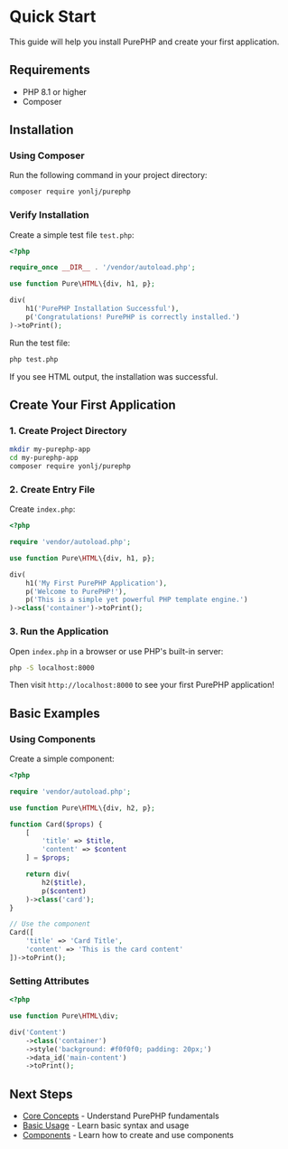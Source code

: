 # Quick Start

This guide will help you install PurePHP and create your first application.

## Requirements

- PHP 8.1 or higher
- Composer

## Installation

### Using Composer

Run the following command in your project directory:

```bash
composer require yonlj/purephp
```

### Verify Installation

Create a simple test file `test.php`:

```php
<?php

require_once __DIR__ . '/vendor/autoload.php';

use function Pure\HTML\{div, h1, p};

div(
    h1('PurePHP Installation Successful'),
    p('Congratulations! PurePHP is correctly installed.')
)->toPrint();
```

Run the test file:

```bash
php test.php
```

If you see HTML output, the installation was successful.

## Create Your First Application

### 1. Create Project Directory

```bash
mkdir my-purephp-app
cd my-purephp-app
composer require yonlj/purephp
```

### 2. Create Entry File

Create `index.php`:

```php
<?php

require 'vendor/autoload.php';

use function Pure\HTML\{div, h1, p};

div(
    h1('My First PurePHP Application'),
    p('Welcome to PurePHP!'),
    p('This is a simple yet powerful PHP template engine.')
)->class('container')->toPrint();
```

### 3. Run the Application

Open `index.php` in a browser or use PHP's built-in server:

```bash
php -S localhost:8000
```

Then visit `http://localhost:8000` to see your first PurePHP application!

## Basic Examples

### Using Components

Create a simple component:

```php
<?php

require 'vendor/autoload.php';

use function Pure\HTML\{div, h2, p};

function Card($props) {
    [
        'title' => $title,
        'content' => $content
    ] = $props;

    return div(
        h2($title),
        p($content)
    )->class('card');
}

// Use the component
Card([
    'title' => 'Card Title',
    'content' => 'This is the card content'
])->toPrint();
```

### Setting Attributes

```php
<?php

use function Pure\HTML\div;

div('Content')
    ->class('container')
    ->style('background: #f0f0f0; padding: 20px;')
    ->data_id('main-content')
    ->toPrint();
```

## Next Steps

- [Core Concepts](/guide/concepts) - Understand PurePHP fundamentals
- [Basic Usage](/guide/basic-usage) - Learn basic syntax and usage
- [Components](/guide/components) - Learn how to create and use components
